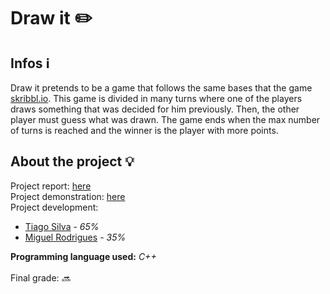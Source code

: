 # Draw it :pencil2:
## Infos :information_source:
Draw it pretends to be a game that follows the same bases that the game <a href="https://skribbl.io/">skribbl.io</a>. This game is divided in many turns where one of the players draws something that was
decided for him previously. Then, the other player must guess what was drawn. The game ends when the max number of turns is reached and the winner is the player with more points.

## About the project :bulb:
Project report: <a href="https://github.com/TiagoCaldaSilva/FEUP-LCOM/blob/master/Pr%C3%A1ticas/proj/doc/lcom_proj.pdf">here</a><br>
Project demonstration: <a href="https://github.com/TiagoCaldaSilva/FEUP-LCOM/blob/master/Pr%C3%A1ticas/proj/doc/Projeto%20LCOM%20-%20DRAW%20IT%20(1080).mp4">here</a><br>
Project development:
<ul>
  <li><a href="https://github.com/TiagoCaldaSilva">Tiago Silva</a> - <em>65%</em></li>
  <li><a href="https://github.com/mikRodrigues">Miguel Rodrigues</a> - <em>35%</em></li>
</ul>

<strong>Programming language used:</strong> <em>C++</em>
<br><br>
Final grade: <em>:soon:</em>
